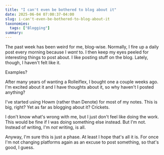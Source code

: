 ```yaml
---
title: "I can't even be bothered to blog about it"
date: 2025-06-04 07:00:37-04:00
slug: i-can't-even-be-bothered-to-blog-about-it
taxonomies:
  tags: ["Blogging"]
summary: 
---
```


The past week has been weird for me, blog-wise. Normally, I fire up a daily post every morning because I _want_ to. I then keep my eyes peeled for interesting things to post about. I like posting stuff on the blog. Lately, though, I haven't felt like it.

Examples?

After many years of wanting a Rolleiflex, I bought one a couple weeks ago. I'm excited about it and I have thoughts about it, so why haven't I posted anything?

I've started using Howm (rather than Denote) for most of my notes. This is big, right? Yet as far as blogging about it? Crickets.

I don't know what's wrong with me, but I just don't feel like doing the work. This would be fine if I was doing something else instead. But I'm not. Instead of writing, I'm _not_ writing, is all.

Anyway, I'm sure this is just a phase. At least I hope that's all it is. For once I'm not changing platforms again as an excuse to post something, so that's good, I guess.


